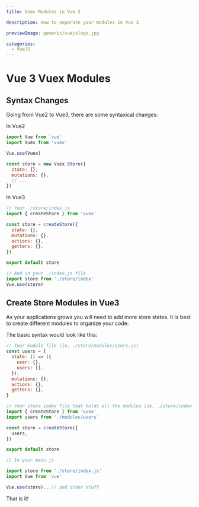 ```yaml
---
title: Vuex Modules in Vue 3

description: How to separate your modules in Vue 3

previewImage: generic/vuejslogo.jpg

categories:
  - VueJS
---
```


# Vue 3 Vuex Modules

## Syntax Changes

Going from Vue2 to Vue3, there are some syntaxical changes:

In Vue2

```javascript
import Vue from 'vue'
import Vuex from 'vuex'

Vue.use(Vuex)

const store = new Vuex.Store({
  state: {},
  mutations: {},
  // ...
})
```

In Vue3

```javascript
// Your ./store/index.js
import { createStore } from 'vuex'

const store = createStore({
  state: {},
  mutations: {},
  actions: {},
  getters: {},
})

export default store

// And in your ./index.js file
import store from './store/index'
Vue.use(store)
```

## Create Store Modules in Vue3

As your applications grows you will need to add more store states. It is best to create different modules to organize your code.

The basic syntax would look like this:

```javascript
// Your module file (ie, ./store/modules/users.js)
const users = {
  state: () => ({
    user: {},
    users: [],
  }),
  mutations: {},
  actions: {},
  getters: {},
}

// Your store index file that holds all the modules (ie, ./store/index.js)
import { createStore } from 'vuex'
import users from './modules/users'

const store = createStore({
  users,
})

export default store

// In your main.js

import store from './store/index.js'
import Vue from 'vue'

Vue.use(store)...// and other stuff
```

That is it!
